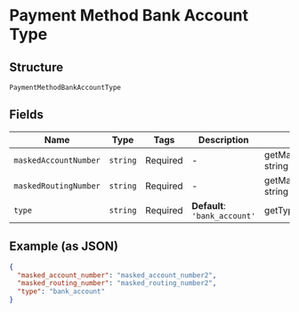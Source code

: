 
# Payment Method Bank Account Type

## Structure

`PaymentMethodBankAccountType`

## Fields

| Name | Type | Tags | Description | Getter | Setter |
|  --- | --- | --- | --- | --- | --- |
| `maskedAccountNumber` | `string` | Required | - | getMaskedAccountNumber(): string | setMaskedAccountNumber(string maskedAccountNumber): void |
| `maskedRoutingNumber` | `string` | Required | - | getMaskedRoutingNumber(): string | setMaskedRoutingNumber(string maskedRoutingNumber): void |
| `type` | `string` | Required | **Default**: `'bank_account'` | getType(): string | setType(string type): void |

## Example (as JSON)

```json
{
  "masked_account_number": "masked_account_number2",
  "masked_routing_number": "masked_routing_number2",
  "type": "bank_account"
}
```


